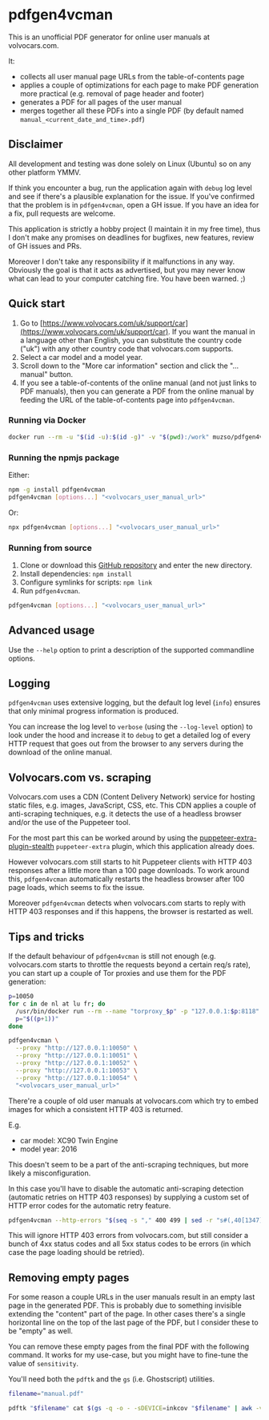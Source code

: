 # pdfgen4vcman

This is an unofficial PDF generator for online user manuals at volvocars.com.

It:

- collects all user manual page URLs from the table-of-contents page
- applies a couple of optimizations for each page to make PDF generation more practical (e.g. removal of page header and footer)
- generates a PDF for all pages of the user manual
- merges together all these PDFs into a single PDF (by default named `manual_<current_date_and_time>.pdf`)

## Disclaimer

All development and testing was done solely on Linux (Ubuntu) so on any other platform YMMV.

If think you encounter a bug, run the application again with `debug` log level and see if there's a plausible explanation for the issue. If you've confirmed that the problem is in `pdfgen4vcman`, open a GH issue. If you have an idea for a fix, pull requests are welcome.

This application is strictly a hobby project (I maintain it in my free time), thus I don't make any promises on deadlines for bugfixes, new features, review of GH issues and PRs.

Moreover I don't take any responsibility if it malfunctions in any way. Obviously the goal is that it acts as advertised, but you may never know what can lead to your computer catching fire. You have been warned. ;)

## Quick start

1. Go to [https://www.volvocars.com/uk/support/car](https://www.volvocars.com/uk/support/car). If you want the manual in a language other than English, you can substitute the country code ("uk") with any other country code that volvocars.com supports.
2. Select a car model and a model year.
3. Scroll down to the "More car information" section and click the "... manual" button.
4. If you see a table-of-contents of the online manual (and not just links to PDF manuals), then you can generate a PDF from the online manual by feeding the URL of the table-of-contents page into `pdfgen4vcman`.

### Running via Docker

```bash
docker run --rm -u "$(id -u):$(id -g)" -v "$(pwd):/work" muzso/pdfgen4vcman [options...] "<volvocars_user_manual_url>"
```

### Running the npmjs package

Either:

```bash
npm -g install pdfgen4vcman
pdfgen4vcman [options...] "<volvocars_user_manual_url>"
```

Or:

```bash
npx pdfgen4vcman [options...] "<volvocars_user_manual_url>"
```

### Running from source

1. Clone or download this [GitHub repository](https://github.com/muzso/pdfgen4vcman) and enter the new directory.
2. Install dependencies: `npm install`
3. Configure symlinks for scripts: `npm link`
4. Run `pdfgen4vcman`.

```bash
pdfgen4vcman [options...] "<volvocars_user_manual_url>"
```

## Advanced usage

Use the `--help` option to print a description of the supported commandline options.

## Logging

`pdfgen4vcman` uses extensive logging, but the default log level (`info`) ensures that only minimal progress information is produced.

You can increase the log level to `verbose` (using the `--log-level` option) to look under the hood and increase it to `debug` to get a detailed log of every HTTP request that goes out from the browser to any servers during the download of the online manual.

## Volvocars.com vs. scraping

Volvocars.com uses a CDN (Content Delivery Network) service for hosting static files, e.g. images, JavaScript, CSS, etc. This CDN applies a couple of anti-scraping techniques, e.g. it detects the use of a headless browser and/or the use of the Puppeteer tool.

For the most part this can be worked around by using the [puppeteer-extra-plugin-stealth](https://www.npmjs.com/package/puppeteer-extra-plugin-stealth) `puppeteer-extra` plugin, which this application already does.

However volvocars.com still starts to hit Puppeteer clients with HTTP 403 responses after a little more than a 100 page downloads. To work around this, `pdfgen4vcman` automatically restarts the headless browser after 100 page loads, which seems to fix the issue.

Moreover `pdfgen4vcman` detects when volvocars.com starts to reply with HTTP 403 responses and if this happens, the browser is restarted as well.

## Tips and tricks

If the default behaviour of `pdfgen4vcman` is still not enough (e.g. volvocars.com starts to throttle the requests beyond a certain req/s rate), you can start up a couple of Tor proxies and use them for the PDF generation:

```bash
p=10050
for c in de nl at lu fr; do
  /usr/bin/docker run --rm --name "torproxy_$p" -p "127.0.0.1:$p:8118" -e TOR_MaxCircuitDirtiness=300 -e "LOCATION=$c" -d dperson/torproxy
  p="$((p+1))"
done

pdfgen4vcman \
  --proxy "http://127.0.0.1:10050" \
  --proxy "http://127.0.0.1:10051" \
  --proxy "http://127.0.0.1:10052" \
  --proxy "http://127.0.0.1:10053" \
  --proxy "http://127.0.0.1:10054" \
  "<volvocars_user_manual_url>"
```

There're a couple of old user manuals at volvocars.com which try to embed images for which a consistent HTTP 403 is returned.

E.g.

- car model: XC90 Twin Engine
- model year: 2016

This doesn't seem to be a part of the anti-scraping techniques, but more likely a misconfiguration.

In this case you'll have to disable the automatic anti-scraping detection (automatic retries on HTTP 403 responses) by supplying a custom set of HTTP error codes for the automatic retry feature.

```bash
pdfgen4vcman --http-errors "$(seq -s "," 400 499 | sed -r "s#(,40[1347]),#,#g"),$(seq -s "," 500 599)" "https://www.volvocars.com/uk/support/car/xc90-twin-engine/15w46/article"
```

This will ignore HTTP 403 errors from volvocars.com, but still consider a bunch of 4xx status codes and all 5xx status codes to be errors (in which case the page loading should be retried).

## Removing empty pages

For some reason a couple URLs in the user manuals result in an empty last page in the generated PDF. This is probably due to something invisible extending the "content" part of the page. In other cases there's a single horizontal line on the top of the last page of the PDF, but I consider these to be "empty" as well.

You can remove these empty pages from the final PDF with the following command. It works for my use-case, but you might have to fine-tune the value of `sensitivity`.

You'll need both the `pdftk` and the `gs` (i.e. Ghostscript) utilities.

```bash
filename="manual.pdf"

pdftk "$filename" cat $(gs -q -o - -sDEVICE=inkcov "$filename" | awk -v sensitivity=0.008 '$1 + $2 + $3 + $4 >= sensitivity { printf("%d ", NR) }') output manual_wo_empty_pages.pdf
```
